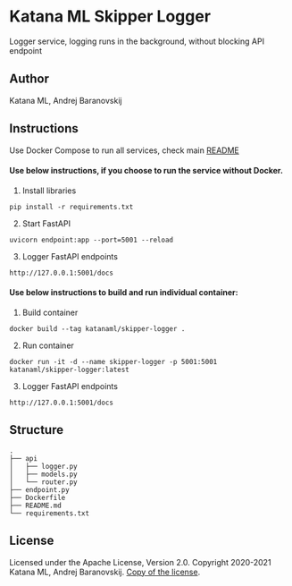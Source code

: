 # Katana ML Skipper Logger

Logger service, logging runs in the background, without blocking API endpoint

## Author

Katana ML, Andrej Baranovskij

## Instructions

Use Docker Compose to run all services, check main [README](https://github.com/katanaml/katana-skipper/blob/master/README.md)

#### Use below instructions, if you choose to run the service without Docker.

1. Install libraries

```
pip install -r requirements.txt
```

2. Start FastAPI

```
uvicorn endpoint:app --port=5001 --reload
```

3. Logger FastAPI endpoints

```
http://127.0.0.1:5001/docs
```

#### Use below instructions to build and run individual container:

1. Build container

```
docker build --tag katanaml/skipper-logger .
```

2. Run container

```
docker run -it -d --name skipper-logger -p 5001:5001  katanaml/skipper-logger:latest
```

3. Logger FastAPI endpoints

```
http://127.0.0.1:5001/docs
```


## Structure

```
.
├── api 
│   ├── logger.py
│   ├── models.py
│   └── router.py
├── endpoint.py
├── Dockerfile
├── README.md
└── requirements.txt
```

## License

Licensed under the Apache License, Version 2.0. Copyright 2020-2021 Katana ML, Andrej Baranovskij. [Copy of the license](https://github.com/katanaml/katana-pipeline/blob/master/LICENSE).
